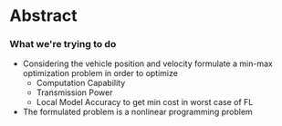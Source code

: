 # Abstract

### What we're trying to do
- Considering the vehicle position and velocity formulate a min-max optimization problem in order to optimize
	- Computation Capability
	- Transmission Power
	- Local Model Accuracy to get min cost in worst case of FL
- The formulated problem is a nonlinear programming problem